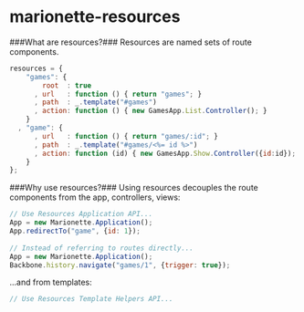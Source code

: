 marionette-resources
====================

###What are resources?###
Resources are named sets of route components.

```js
resources = {
    "games": {
        root  : true
      , url   : function () { return "games"; }
      , path  : _.template("#games")
      , action: function () { new GamesApp.List.Controller(); }
    }
  , "game": {
      , url   : function () { return "games/:id"; }
      , path  : _.template("#games/<%= id %>")
      , action: function (id) { new GamesApp.Show.Controller({id:id}); }
    }
};
```

###Why use resources?###
Using resources decouples the route components from the app, controllers, views:

```js
// Use Resources Application API...
App = new Marionette.Application();
App.redirectTo("game", {id: 1});
    
// Instead of referring to routes directly...
App = new Marionette.Application();
Backbone.history.navigate("games/1", {trigger: true});
```
...and from templates:

```js
// Use Resources Template Helpers API...
```
